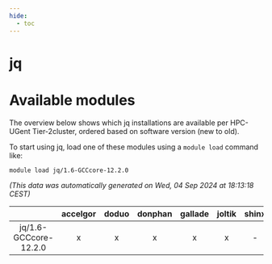 ```yaml
---
hide:
  - toc
---
```


jq
==

# Available modules


The overview below shows which jq installations are available per HPC-UGent Tier-2cluster, ordered based on software version (new to old).

To start using jq, load one of these modules using a `module load` command like:

```shell
module load jq/1.6-GCCcore-12.2.0
```

*(This data was automatically generated on Wed, 04 Sep 2024 at 18:13:18 CEST)*  

| |accelgor|doduo|donphan|gallade|joltik|shinx|skitty|
| :---: | :---: | :---: | :---: | :---: | :---: | :---: | :---: |
|jq/1.6-GCCcore-12.2.0|x|x|x|x|x|-|x|
